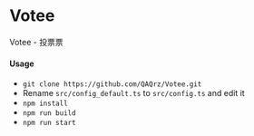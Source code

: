 # Votee

Votee - 投票票

#### Usage

- `git clone https://github.com/QAQrz/Votee.git`
- Rename `src/config_default.ts` to `src/config.ts` and edit it
- `npm install`
- `npm run build`
- `npm run start`
